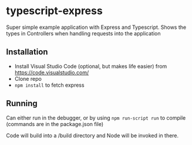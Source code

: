 # typescript-express
Super simple example application with Express and Typescript. Shows the types in Controllers
when handling requests into the application

## Installation
- Install Visual Studio Code (optional, but makes life easier) from https://code.visualstudio.com/
- Clone repo
- `npm install` to fetch express

## Running
Can either run in the debugger, or by using `npm run-script run` to compile (commands are in the package.json file)

Code will build into a /build directory and Node will be invoked in there.